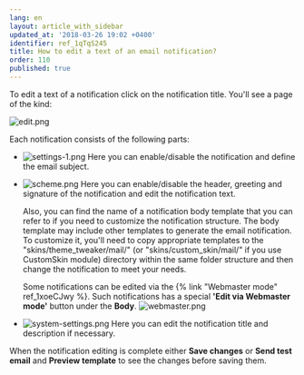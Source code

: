 ```yaml
---
lang: en
layout: article_with_sidebar
updated_at: '2018-03-26 19:02 +0400'
identifier: ref_1qTqS245
title: How to edit a text of an email notification?
order: 110
published: true
---
```

To edit a text of a notification click on the notification title. You'll see a page of the kind:

![edit.png]({{site.baseurl}}/attachments/ref_5QLrLCu7/edit.png)

Each notification consists of the following parts:
* ![settings-1.png]({{site.baseurl}}/attachments/ref_5QLrLCu7/settings-1.png)
  Here you can enable/disable the notification and define the email subject. 

* ![scheme.png]({{site.baseurl}}/attachments/ref_5QLrLCu7/scheme.png)
  Here you can enable/disable the header, greeting and signature of the notification and edit the notification text. 
  
  Also, you can find the name of a notification body template that you can refer to if you need to customize the notification structure. The body template may include other templates to generate the email notification. To customize it, you'll need to copy appropriate templates to the "skins/theme_tweaker/mail/" (or "skins/custom_skin/mail/" if you use CustomSkin module) directory within the same folder structure and then change the notification to meet your needs.
  
  Some notifications can be edited via the {% link "Webmaster mode" ref_1xoeCJwy %}. Such notifications has a special **'Edit via Webmaster mode'** button under the **Body**.
  ![webmaster.png]({{site.baseurl}}/attachments/ref_5QLrLCu7/webmaster.png)

* ![system-settings.png]({{site.baseurl}}/attachments/ref_5QLrLCu7/system-settings.png)
  Here you can edit the notification title and description if necessary.
  
When the notification editing is complete either **Save changes** or **Send test email** and **Preview template** to see the changes before saving them.
